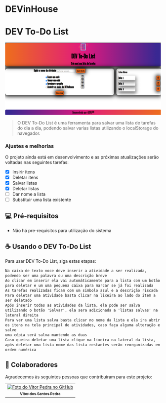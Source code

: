 # DEVinHouse
# DEV To-Do List



<img src="Captura de Tela (29).png" alt="imagem do programa">

> O DEV To-Do List é uma ferramenta para salvar uma lista de tarefas do dia a dia, podendo salvar varias listas utilizando o localStorage do navegador.

### Ajustes e melhorias

O projeto ainda está em desenvolvimento e as próximas atualizações serão voltadas nas seguintes tarefas:

- [x] Insirir itens
- [x] Deletar itens
- [x] Salvar listas
- [x] Deletar listas
- [ ] Dar nome a lista
- [ ] Substituir uma lista existente

## 💻 Pré-requisitos

 - Não há pre-requisitos para utilização do sistema



## ☕ Usando o DEV To-Do List

Para usar DEV To-Do List, siga estas etapas:

```
Na caixa de texto voce deve inserir a atividade a ser realizada, podendo ser uma palavra ou uma descrição breve
Ao clicar em inserir ela vai automáticamente para a lista com um botão para deletar e um uma pequena caixa para marcar se já foi realizada
As tarefas realizadas ficam com um simbolo azul e a descrição riscada
Para deletar uma atividade basta clicar na lixeira ao lado do item a ser deletado
Após inserir todas as atividades da lista, ela pode ser salva utilizando o botão 'Salvar', ela sera adicionada a 'listas salvas' na lateral direita
Para ver uma lista salva basta clicar no nome da lista e ela ira abrir os itens na tela principal de atividades, caso faça alguma alteração e salve
uma cópia será salva mantendo as duas
Caso queira deletar uma lista clique na lixeira na lateral da lista, após deletar uma lista nome das lista restantes serão reorganizadas em ordem numérica

```




## 🤝 Colaboradores

Agradecemos às seguintes pessoas que contribuíram para este projeto:

<table>
  <tr>
    <td align="center">
      <a href="#">
        <img src="https://pt.gravatar.com/avatar/f0a681d3c89a0d7051ad5519d053b9e3" width="100px;" alt="Foto do Vitor Pedra no GitHub"/><br>
        <sub>
          <b>Vitor dos Santos Pedra</b>
        </sub>
      </a>
    </td>
  </tr>
</table>










